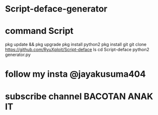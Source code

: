 # Script-deface-generator

# command Script
 pkg update && pkg upgrade
 pkg install python2
 pkg install git
 git clone https://github.com/RyuXploit/Script-deface
 ls
 cd Script-deface
 python2 generator.py

# follow my insta @jayakusuma404
# subscribe channel BACOTAN ANAK IT
